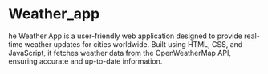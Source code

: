 # Weather_app
he Weather App is a user-friendly web application designed to provide real-time weather updates for cities worldwide. Built using HTML, CSS, and JavaScript, it fetches weather data from the OpenWeatherMap API, ensuring accurate and up-to-date information.

